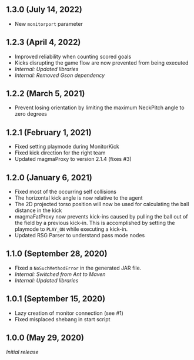 1.3.0 (July 14, 2022)
------------------------------
* New `monitorport` parameter

1.2.3 (April 4, 2022)
------------------------------
* Improved reliability when counting scored goals
* Kicks disrupting the game flow are now prevented from being executed
* *Internal: Updated libraries*
* *Internal: Removed Gson dependency*

1.2.2 (March 5, 2021)
------------------------------
* Prevent losing orientation by limiting the maximum NeckPitch angle to zero degrees

1.2.1 (February 1, 2021)
------------------------------
* Fixed setting playmode during MonitorKick
* Fixed kick direction for the right team
* Updated magmaProxy to version 2.1.4 (fixes #3)
  
1.2.0 (January 6, 2021)
------------------------------
* Fixed most of the occurring self collisions
* The horizontal kick angle is now relative to the agent
* The 2D projected torso position will now be used for calculating the ball distance in the kick
* magmaFatProxy now prevents kick-ins caused by pulling the ball out of the field by a previous kick-in. This is accomplished by setting the playmode to `PLAY_ON` while executing a kick-in.
* Updated RSG Parser to understand pass mode nodes

1.1.0 (September 28, 2020)
------------------------------
* Fixed a `NoSuchMethodError` in the generated JAR file.
* *Internal: Switched from Ant to Maven*
* *Internal: Updated libraries*

1.0.1 (September 15, 2020)
------------------------------
* Lazy creation of monitor connection (see #1)
* Fixed misplaced shebang in start script

1.0.0 (May 29, 2020)
------------------------------
*Initial release*
